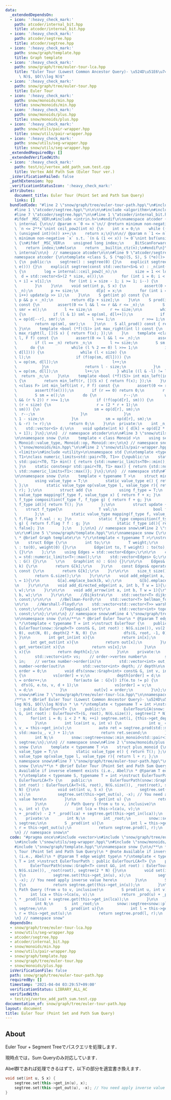 ```yaml
---
data:
  _extendedDependsOn:
  - icon: ':heavy_check_mark:'
    path: atcoder/internal_bit.hpp
    title: atcoder/internal_bit.hpp
  - icon: ':heavy_check_mark:'
    path: atcoder/segtree.hpp
    title: atcoder/segtree.hpp
  - icon: ':heavy_check_mark:'
    path: snow/graph/template.hpp
    title: Graph template
  - icon: ':heavy_check_mark:'
    path: snow/graph/tree/euler-tour-lca.hpp
    title: "Euler Tour (Lowest Common Ancestor Query)- \u524D\u51E6\u7406$O(N\\log\
      \ N)$, $O(\\log N)$"
  - icon: ':heavy_check_mark:'
    path: snow/graph/tree/euler-tour.hpp
    title: Euler Tour
  - icon: ':heavy_check_mark:'
    path: snow/monoids/min.hpp
    title: snow/monoids/min.hpp
  - icon: ':heavy_check_mark:'
    path: snow/monoids/plus.hpp
    title: snow/monoids/plus.hpp
  - icon: ':heavy_check_mark:'
    path: snow/utils/pair-wrapper.hpp
    title: snow/utils/pair-wrapper.hpp
  - icon: ':heavy_check_mark:'
    path: snow/utils/seg-wrapper.hpp
    title: snow/utils/seg-wrapper.hpp
  _extendedRequiredBy: []
  _extendedVerifiedWith:
  - icon: ':heavy_check_mark:'
    path: test/oj/vertex_add_path_sum.test.cpp
    title: Vertex Add Path Sum (Euler Tour ver.)
  _isVerificationFailed: false
  _pathExtension: hpp
  _verificationStatusIcon: ':heavy_check_mark:'
  attributes:
    document_title: Euler Tour (Point Set and Path Sum Query)
    links: []
  bundledCode: "#line 2 \"snow/graph/tree/euler-tour-path.hpp\"\n#include <vector>\n\
    #line 1 \"atcoder/segtree.hpp\"\n\n\n\n#include <algorithm>\n#include <cassert>\n\
    #line 7 \"atcoder/segtree.hpp\"\n\n#line 1 \"atcoder/internal_bit.hpp\"\n\n\n\n\
    #ifdef _MSC_VER\n#include <intrin.h>\n#endif\n\nnamespace atcoder {\n\nnamespace\
    \ internal {\n\n// @param n `0 <= n`\n// @return minimum non-negative `x` s.t.\
    \ `n <= 2**x`\nint ceil_pow2(int n) {\n    int x = 0;\n    while ((1U << x) <\
    \ (unsigned int)(n)) x++;\n    return x;\n}\n\n// @param n `1 <= n`\n// @return\
    \ minimum non-negative `x` s.t. `(n & (1 << x)) != 0`\nint bsf(unsigned int n)\
    \ {\n#ifdef _MSC_VER\n    unsigned long index;\n    _BitScanForward(&index, n);\n\
    \    return index;\n#else\n    return __builtin_ctz(n);\n#endif\n}\n\n}  // namespace\
    \ internal\n\n}  // namespace atcoder\n\n\n#line 9 \"atcoder/segtree.hpp\"\n\n\
    namespace atcoder {\n\ntemplate <class S, S (*op)(S, S), S (*e)()> struct segtree\
    \ {\n  public:\n    segtree() : segtree(0) {}\n    explicit segtree(int n) : segtree(std::vector<S>(n,\
    \ e())) {}\n    explicit segtree(const std::vector<S>& v) : _n(int(v.size()))\
    \ {\n        log = internal::ceil_pow2(_n);\n        size = 1 << log;\n      \
    \  d = std::vector<S>(2 * size, e());\n        for (int i = 0; i < _n; i++) d[size\
    \ + i] = v[i];\n        for (int i = size - 1; i >= 1; i--) {\n            update(i);\n\
    \        }\n    }\n\n    void set(int p, S x) {\n        assert(0 <= p && p <\
    \ _n);\n        p += size;\n        d[p] = x;\n        for (int i = 1; i <= log;\
    \ i++) update(p >> i);\n    }\n\n    S get(int p) const {\n        assert(0 <=\
    \ p && p < _n);\n        return d[p + size];\n    }\n\n    S prod(int l, int r)\
    \ const {\n        assert(0 <= l && l <= r && r <= _n);\n        S sml = e(),\
    \ smr = e();\n        l += size;\n        r += size;\n\n        while (l < r)\
    \ {\n            if (l & 1) sml = op(sml, d[l++]);\n            if (r & 1) smr\
    \ = op(d[--r], smr);\n            l >>= 1;\n            r >>= 1;\n        }\n\
    \        return op(sml, smr);\n    }\n\n    S all_prod() const { return d[1];\
    \ }\n\n    template <bool (*f)(S)> int max_right(int l) const {\n        return\
    \ max_right(l, [](S x) { return f(x); });\n    }\n    template <class F> int max_right(int\
    \ l, F f) const {\n        assert(0 <= l && l <= _n);\n        assert(f(e()));\n\
    \        if (l == _n) return _n;\n        l += size;\n        S sm = e();\n  \
    \      do {\n            while (l % 2 == 0) l >>= 1;\n            if (!f(op(sm,\
    \ d[l]))) {\n                while (l < size) {\n                    l = (2 *\
    \ l);\n                    if (f(op(sm, d[l]))) {\n                        sm\
    \ = op(sm, d[l]);\n                        l++;\n                    }\n     \
    \           }\n                return l - size;\n            }\n            sm\
    \ = op(sm, d[l]);\n            l++;\n        } while ((l & -l) != l);\n      \
    \  return _n;\n    }\n\n    template <bool (*f)(S)> int min_left(int r) const\
    \ {\n        return min_left(r, [](S x) { return f(x); });\n    }\n    template\
    \ <class F> int min_left(int r, F f) const {\n        assert(0 <= r && r <= _n);\n\
    \        assert(f(e()));\n        if (r == 0) return 0;\n        r += size;\n\
    \        S sm = e();\n        do {\n            r--;\n            while (r > 1\
    \ && (r % 2)) r >>= 1;\n            if (!f(op(d[r], sm))) {\n                while\
    \ (r < size) {\n                    r = (2 * r + 1);\n                    if (f(op(d[r],\
    \ sm))) {\n                        sm = op(d[r], sm);\n                      \
    \  r--;\n                    }\n                }\n                return r +\
    \ 1 - size;\n            }\n            sm = op(d[r], sm);\n        } while ((r\
    \ & -r) != r);\n        return 0;\n    }\n\n  private:\n    int _n, size, log;\n\
    \    std::vector<S> d;\n\n    void update(int k) { d[k] = op(d[2 * k], d[2 * k\
    \ + 1]); }\n};\n\n}  // namespace atcoder\n\n\n#line 3 \"snow/utils/seg-wrapper.hpp\"\
    \n\nnamespace snow {\n\n    template < class Monoid >\n    using segtree = atcoder::segtree<typename\
    \ Monoid::value_type, Monoid::op, Monoid::e>;\n\n} // namespace snow\n#line 2\
    \ \"snow/monoids/min.hpp\"\n\n#line 2 \"snow/utils/pair-wrapper.hpp\"\n\n#include\
    \ <limits>\n#include <utility>\n\nnamespace std {\n\ntemplate <typename T0, typename\
    \ T1>\nclass numeric_limits<std::pair<T0, T1>> {\npublic:\n    static constexpr\
    \ std::pair<T0, T1> min() { return {std::numeric_limits<T0>::min(), std::numeric_limits<T1>::min()};\
    \ }\n    static constexpr std::pair<T0, T1> max() { return {std::numeric_limits<T0>::max(),\
    \ std::numeric_limits<T1>::max()}; }\n};\n\n}  // namespace std\n#line 4 \"snow/monoids/min.hpp\"\
    \n\nnamespace snow {\n\n    template < typename T >\n    struct min_monoid {\n\
    \        using value_type = T;\n        static value_type e() { return std::numeric_limits<T>::max();\
    \ };\n        static value_type op(value_type l, value_type r){ return std::min(l,\
    \ r); };\n\n        struct add {\n            using f_type = T;\n            static\
    \ value_type mapping(f_type f, value_type x) { return f + x; }\n            static\
    \ f_type composition(f_type f, f_type g) { return f + g; }\n            static\
    \ f_type id(){ return T(); }\n        };\n\n        struct update {\n        \
    \    struct f_type{\n                T val;\n                bool flag;\n    \
    \        };\n            static value_type mapping(f_type f, value_type x) { return\
    \ f.flag ? f.val : x; }\n            static f_type composition(f_type f, f_type\
    \ g) { return f.flag ? f : g; }\n            static f_type id(){ return {T(),\
    \ false}; }\n        };\n    };\n\n} // namespace snow\n#line 2 \"snow/graph/template.hpp\"\
    \n\r\n#line 5 \"snow/graph/template.hpp\"\n\r\nnamespace snow {\r\n\r\n/**\r\n\
    \ * @brief Graph template\r\n */\r\ntemplate < typename T >\r\nstruct Graph {\r\
    \n    struct Edge {\r\n        int to;\r\n        T weight;\r\n        Edge()\
    \ : to(0), weight(0) {}\r\n        Edge(int to, T weight) : to(to), weight(weight)\
    \ {}\r\n    };\r\n    using Edges = std::vector<Edge>;\r\n\r\n    const T INF\
    \ = std::numeric_limits<T>::max();\r\n    std::vector<Edges> G;\r\n\r\n    Graph()\
    \ : G() {}\r\n    \r\n    Graph(int n) : G(n) {}\r\n\r\n    Edges& operator[](int\
    \ k) {\r\n        return G[k];\r\n    }\r\n    const Edges& operator[](int k)\
    \ const {\r\n        return G[k];\r\n    }\r\n\r\n    size_t size() const{\r\n\
    \        return G.size();\r\n    }\r\n\r\n    void add_edge(int a, int b, T w\
    \ = 1){\r\n        G[a].emplace_back(b, w);\r\n        G[b].emplace_back(a, w);\r\
    \n    }\r\n\r\n    void add_directed_edge(int a, int b, T w = 1){\r\n        G[a].emplace_back(b,\
    \ w);\r\n    }\r\n\r\n    void add_arrow(int a, int b, T w = 1){\r\n        add_directed_edge(a,\
    \ b, w);\r\n    }\r\n\r\n    //Dijkstra\r\n    std::vector<T> dijkstra(int s)\
    \ const;\r\n\r\n    //Bellman-Ford\r\n    std::vector<T> bellman_ford(int s) const;\r\
    \n\r\n    //Warshall-Floyd\r\n    std::vector<std::vector<T>> warshall_floyd()\
    \ const;\r\n\r\n    //Topological sort\r\n    std::vector<int> topological_sort()\
    \ const;\r\n};\r\n\r\n} // namespace snow\n#line 4 \"snow/graph/tree/euler-tour.hpp\"\
    \n\nnamespace snow {\n\n/**\n * @brief Euler Tour\n * @tparam T edge weight type\n\
    \ */\ntemplate < typename T = int >\nstruct EulerTour {\n    public:\n       \
    \ EulerTour(snow::Graph<T> const& G, int root) : N(G.size()), vs(2 * N, 0), in(N,\
    \ 0), out(N, 0), depth(2 * N, 0) {\n            dfs(G, root, -1, 0);\n       \
    \ }\n\n        int get_in(int x){\n            return in[x];\n        }\n\n  \
    \      int get_out(int x){\n            return out[x];\n        }\n\n        int\
    \ get_vertex(int x){\n            return vs[x];\n        }\n\n        int get_depth(int\
    \ x){\n            return depth[x];\n        }\n\n    private:\n        int N;\n\
    \        std::vector<int> vs;    // order->vertex number\n        std::vector<int>\
    \ in;    // vertex number->order(in)\n        std::vector<int> out;   // vertex\
    \ number->order(out)\n        std::vector<int> depth; // depth\n\n        int\
    \ order = 0;\n        void dfs(snow::Graph<int> const& G, int v, int p, int d)\
    \ {\n            vs[order] = v;\n            depth[order] = d;\n            in[v]\
    \ = order++;\n            for(auto &e : G[v]) if(e.to != p) {\n              \
    \  dfs(G, e.to, v, d + 1);\n                vs[order] = v;\n                depth[order++]\
    \ = d;\n            }\n            out[v] = order;\n        }\n};\n\n} // namespace\
    \ snow\n#line 7 \"snow/graph/tree/euler-tour-lca.hpp\"\n\nnamespace snow {\n\n\
    /**\n * @brief Euler Tour (Lowest Common Ancestor Query)- \u524D\u51E6\u7406$O(N\\\
    log N)$, $O(\\log N)$\n * \n */\ntemplate < typename T = int >\nstruct EulerTourLCA\
    \ : public EulerTour<T> {\n    public:\n        EulerTourLCA(snow::Graph<T> const&\
    \ G, int root) : EulerTour<T>(G, root), N(G.size()), segtree(2 * N) {\n      \
    \      for(int i = 0; i < 2 * N; ++i) segtree.set(i, {this->get_depth(i), this->get_vertex(i)});\n\
    \        }\n\n        int lca(int u, int v) {\n            int u_ = this->get_in(u),\
    \ v_ = this->get_in(v);\n            auto ret = segtree.prod(std::min(u_, v_),\
    \ std::max(u_, v_) + 1);\n            return ret.second;\n        }\n\n    private:\n\
    \        int N;\n        snow::segtree<snow::min_monoid<std::pair<int, int>>>\
    \ segtree;\n};\n\n} // namespace snow\n#line 2 \"snow/monoids/plus.hpp\"\n\nnamespace\
    \ snow {\n\n    template < typename T >\n    struct plus_monoid {\n        using\
    \ value_type = T;\n        static value_type e() { return T(); };\n        static\
    \ value_type op(value_type l, value_type r){ return l + r; };\n    };\n\n} //\
    \ namespace snow\n#line 7 \"snow/graph/tree/euler-tour-path.hpp\"\n\nnamespace\
    \ snow {\n\n/**\n * @brief Euler Tour (Point Set and Path Sum Query)\n * @note\
    \ Available if inverse element exists (i.e., Abel)\n * @tparam T edge weight type\n\
    \ */\ntemplate < typename S, typename T = int >\nstruct EulerTourPath : public\
    \ EulerTourLCA<T> {\n    public:\n        EulerTourPath(snow::Graph<T> const &G,\
    \ int root) : EulerTourLCA<T>(G, root), N(G.size()), _root(root), segtree(2 *\
    \ N) {}\n\n        void set(int u, S x) {\n            segtree.set(this->get_in(u),\
    \ x);\n            segtree.set(this->get_out(u), -x); // You need apply inverse\
    \ value here\n        }\n\n        S get(int u) {\n            return segtree.get(this->get_in(u));\n\
    \        }\n\n        // Path Query (from u to v, inclusive)\n        S prod(int\
    \ u, int v) {\n            int lca = this->lca(u, v);\n            return _prod(u)\
    \ + _prod(v) - 2 * _prod(lca) + segtree.get(this->get_in(lca));\n        }\n\n\
    \    private:\n        int N;\n        int _root;\n        snow::segtree<snow::plus_monoid<S>>\
    \ segtree;\n\n        S _prod(int u){\n            int l = this->get_in(_root),\
    \ r = this->get_out(u);\n            return segtree.prod(l, r);\n        }\n};\n\
    \n} // namespace snow\n"
  code: "#pragma once\n#include <vector>\n#include \"snow/graph/tree/euler-tour-lca.hpp\"\
    \n#include \"snow/utils/seg-wrapper.hpp\"\n#include \"snow/monoids/plus.hpp\"\n\
    #include \"snow/graph/template.hpp\"\n\nnamespace snow {\n\n/**\n * @brief Euler\
    \ Tour (Point Set and Path Sum Query)\n * @note Available if inverse element exists\
    \ (i.e., Abel)\n * @tparam T edge weight type\n */\ntemplate < typename S, typename\
    \ T = int >\nstruct EulerTourPath : public EulerTourLCA<T> {\n    public:\n  \
    \      EulerTourPath(snow::Graph<T> const &G, int root) : EulerTourLCA<T>(G, root),\
    \ N(G.size()), _root(root), segtree(2 * N) {}\n\n        void set(int u, S x)\
    \ {\n            segtree.set(this->get_in(u), x);\n            segtree.set(this->get_out(u),\
    \ -x); // You need apply inverse value here\n        }\n\n        S get(int u)\
    \ {\n            return segtree.get(this->get_in(u));\n        }\n\n        //\
    \ Path Query (from u to v, inclusive)\n        S prod(int u, int v) {\n      \
    \      int lca = this->lca(u, v);\n            return _prod(u) + _prod(v) - 2\
    \ * _prod(lca) + segtree.get(this->get_in(lca));\n        }\n\n    private:\n\
    \        int N;\n        int _root;\n        snow::segtree<snow::plus_monoid<S>>\
    \ segtree;\n\n        S _prod(int u){\n            int l = this->get_in(_root),\
    \ r = this->get_out(u);\n            return segtree.prod(l, r);\n        }\n};\n\
    \n} // namespace snow"
  dependsOn:
  - snow/graph/tree/euler-tour-lca.hpp
  - snow/utils/seg-wrapper.hpp
  - atcoder/segtree.hpp
  - atcoder/internal_bit.hpp
  - snow/monoids/min.hpp
  - snow/utils/pair-wrapper.hpp
  - snow/graph/template.hpp
  - snow/graph/tree/euler-tour.hpp
  - snow/monoids/plus.hpp
  isVerificationFile: false
  path: snow/graph/tree/euler-tour-path.hpp
  requiredBy: []
  timestamp: '2021-04-04 03:29:57+09:00'
  verificationStatus: LIBRARY_ALL_AC
  verifiedWith:
  - test/oj/vertex_add_path_sum.test.cpp
documentation_of: snow/graph/tree/euler-tour-path.hpp
layout: document
title: Euler Tour (Point Set and Path Sum Query)
---
```


## About

Euler Tour + Segment Treeでパスクエリを処理します．

現時点では，Sum Queryのみ対応しています．

Abel群であれば処理できるはずで，以下の部分を適宜書き換えます．

```cpp
void set(int u, S x) {
    segtree.set(this->get_in(u), x);
    segtree.set(this->get_out(u), -x); // You need apply inverse value here
}
```